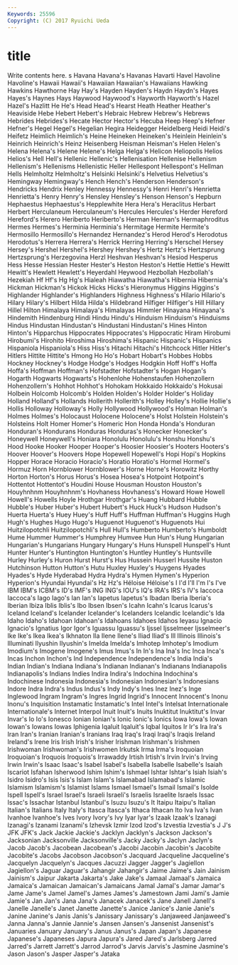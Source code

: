 ```yaml
---
Keywords: 25596 
Copyright: (C) 2017 Ryuichi Ueda
---
```


# title

Write contents here.
s Havana Havana's Havanas Havarti Havel Havoline
Havoline's Hawaii Hawaii's Hawaiian Hawaiian's Hawaiians Hawking Hawkins Hawthorne Hay
Hay's Hayden Hayden's Haydn Haydn's Hayes Hayes's Haynes Hays Haywood
Haywood's Hayworth Hayworth's Hazel Hazel's Hazlitt He He's Head Head's
Hearst Heath Heather Heather's Heaviside Hebe Hebert Hebert's Hebraic Hebrew
Hebrew's Hebrews Hebrides Hebrides's Hecate Hector Hector's Hecuba Heep Heep's
Hefner Hefner's Hegel Hegel's Hegelian Hegira Heidegger Heidelberg Heidi Heidi's
Heifetz Heimlich Heimlich's Heine Heineken Heineken's Heinlein Heinlein's Heinrich Heinrich's
Heinz Heisenberg Heisman Heisman's Helen Helen's Helena Helena's Helene Helene's
Helga Helga's Helicon Heliopolis Helios Helios's Hell Hell's Hellenic Hellenic's
Hellenisation Hellenise Hellenism Hellenism's Hellenisms Hellenistic Heller Hellespont Hellespont's Hellman
Hells Helmholtz Helmholtz's Helsinki Helsinki's Helvetius Helvetius's Hemingway Hemingway's Hench
Hench's Henderson Henderson's Hendricks Hendrix Henley Hennessy Hennessy's Henri Henri's
Henrietta Henrietta's Henry Henry's Hensley Hensley's Henson Henson's Hepburn Hephaestus
Hephaestus's Hepplewhite Hera Hera's Heraclitus Herbart Herbert Herculaneum Herculaneum's Hercules
Hercules's Herder Hereford Hereford's Herero Heriberto Heriberto's Herman Herman's Hermaphroditus
Hermes Hermes's Herminia Herminia's Hermitage Hermite Hermite's Hermosillo Hermosillo's Hernandez
Hernandez's Herod Herod's Herodotus Herodotus's Herrera Herrera's Herrick Herring Herring's
Herschel Hersey Hersey's Hershel Hershel's Hershey Hershey's Hertz Hertz's Hertzsprung
Hertzsprung's Herzegovina Herzl Heshvan Heshvan's Hesiod Hesperus Hess Hesse Hessian
Hester Hester's Heston Heston's Hettie Hettie's Hewitt Hewitt's Hewlett Hewlett's
Heyerdahl Heywood Hezbollah Hezbollah's Hezekiah Hf Hf's Hg Hg's Hialeah
Hiawatha Hiawatha's Hibernia Hibernia's Hickman Hickman's Hickok Hicks Hicks's Hieronymus
Higgins Higgins's Highlander Highlander's Highlanders Highness Highness's Hilario Hilario's Hilary
Hilary's Hilbert Hilda Hilda's Hildebrand Hilfiger Hilfiger's Hill Hillary Hillel
Hilton Himalaya Himalaya's Himalayas Himmler Hinayana Hinayana's Hindemith Hindenburg Hindi
Hindu Hindu's Hinduism Hinduism's Hinduisms Hindus Hindustan Hindustan's Hindustani Hindustani's
Hines Hinton Hinton's Hipparchus Hippocrates Hippocrates's Hippocratic Hiram Hirobumi Hirobumi's
Hirohito Hiroshima Hiroshima's Hispanic Hispanic's Hispanics Hispaniola Hispaniola's Hiss Hiss's
Hitachi Hitachi's Hitchcock Hitler Hitler's Hitlers Hittite Hittite's Hmong Ho
Ho's Hobart Hobart's Hobbes Hobbs Hockney Hockney's Hodge Hodge's Hodges
Hodgkin Hoff Hoff's Hoffa Hoffa's Hoffman Hoffman's Hofstadter Hofstadter's Hogan
Hogan's Hogarth Hogwarts Hogwarts's Hohenlohe Hohenstaufen Hohenzollern Hohenzollern's Hohhot Hohhot's
Hohokam Hokkaido Hokkaido's Hokusai Holbein Holcomb Holcomb's Holden Holden's Holder
Holder's Holiday Holland Holland's Hollands Hollerith Hollerith's Holley Holley's Hollie
Hollie's Hollis Holloway Holloway's Holly Hollywood Hollywood's Holman Holman's Holmes
Holmes's Holocaust Holocene Holocene's Holst Holstein Holstein's Holsteins Holt Homer
Homer's Homeric Hon Honda Honda's Honduran Honduran's Hondurans Honduras Honduras's
Honecker Honecker's Honeywell Honeywell's Honiara Honolulu Honolulu's Honshu Honshu's Hood
Hooke Hooker Hooper Hooper's Hoosier Hoosier's Hooters Hooters's Hoover Hoover's
Hoovers Hope Hopewell Hopewell's Hopi Hopi's Hopkins Hopper Horace Horacio
Horacio's Horatio Horatio's Hormel Hormel's Hormuz Horn Hornblower Hornblower's Horne
Horne's Horowitz Horthy Horton Horton's Horus Horus's Hosea Hosea's Hotpoint
Hotpoint's Hottentot Hottentot's Houdini House Housman Houston Houston's Houyhnhnm Houyhnhnm's
Hovhaness Hovhaness's Howard Howe Howell Howell's Howells Hoyle Hrothgar Hrothgar's
Huang Hubbard Hubble Hubble's Huber Huber's Hubert Hubert's Huck Huck's
Hudson Hudson's Huerta Huerta's Huey Huey's Huff Huff's Huffman Huffman's
Huggins Hugh Hugh's Hughes Hugo Hugo's Huguenot Huguenot's Huguenots Hui
Huitzilopotchli Huitzilopotchli's Hull Hull's Humberto Humberto's Humboldt Hume Hummer Hummer's
Humphrey Humvee Hun Hun's Hung Hungarian Hungarian's Hungarians Hungary Hungary's
Huns Hunspell Hunspell's Hunt Hunter Hunter's Huntington Huntington's Huntley Huntley's
Huntsville Hurley Hurley's Huron Hurst Hurst's Hus Hussein Husserl Hussite
Huston Hutchinson Hutton Hutton's Hutu Huxley Huxley's Huygens Hyades Hyades's
Hyde Hyderabad Hydra Hydra's Hymen Hymen's Hyperion Hyperion's Hyundai Hyundai's
Hz Hz's Héloise Héloise's I I'd I'll I'm I's I've
IBM IBM's ICBM's ID's IMF's ING ING's IOU's IQ's IRA's
IRS's IV's Iaccoca Iaccoca's Iago Iago's Ian Ian's Iapetus Iapetus's
Ibadan Iberia Iberia's Iberian Ibiza Iblis Iblis's Ibo Ibsen Ibsen's
Icahn Icahn's Icarus Icarus's Iceland Iceland's Icelander Icelander's Icelanders Icelandic
Icelandic's Ida Idaho Idaho's Idahoan Idahoan's Idahoans Idahoes Idahos Ieyasu
Ignacio Ignacio's Ignatius Igor Igor's Iguassu Iguassu's Ijssel Ijsselmeer Ijsselmeer's
Ike Ike's Ikea Ikea's Ikhnaton Ila Ilene Ilene's Iliad Iliad's
Ill Illinois Illinois's Illuminati Ilyushin Ilyushin's Imelda Imelda's Imhotep Imhotep's
Imodium Imodium's Imogene Imogene's Imus Imus's In In's Ina Ina's
Inc Inca Inca's Incas Inchon Inchon's Ind Independence Independence's India
India's Indian Indian's Indiana Indiana's Indianan Indianan's Indianans Indianapolis Indianapolis's
Indians Indies Indira Indira's Indochina Indochina's Indochinese Indonesia Indonesia's Indonesian
Indonesian's Indonesians Indore Indra Indra's Indus Indus's Indy Indy's Ines
Inez Inez's Inge Inglewood Ingram Ingram's Ingres Ingrid Ingrid's Innocent
Innocent's Inonu Inonu's Inquisition Instamatic Instamatic's Intel Intel's Intelsat Internationale
Internationale's Internet Interpol Inuit Inuit's Inuits Inuktitut Inuktitut's Invar Invar's
Io Io's Ionesco Ionian Ionian's Ionic Ionic's Ionics Iowa Iowa's
Iowan Iowan's Iowans Iowas Iphigenia Iqaluit Iqaluit's Iqbal Iquitos Ir
Ir's Ira Ira's Iran Iran's Iranian Iranian's Iranians Iraq Iraq's
Iraqi Iraqi's Iraqis Ireland Ireland's Irene Iris Irish Irish's Irisher
Irishman Irishman's Irishmen Irishwoman Irishwoman's Irishwomen Irkutsk Irma Irma's Iroquoian
Iroquoian's Iroquois Iroquois's Irrawaddy Irtish Irtish's Irvin Irvin's Irving Irwin
Irwin's Isaac Isaac's Isabel Isabel's Isabella Isabelle Isabelle's Isaiah Iscariot
Isfahan Isherwood Ishim Ishim's Ishmael Ishtar Ishtar's Isiah Isiah's Isidro
Isidro's Isis Isis's Islam Islam's Islamabad Islamabad's Islamic Islamism Islamism's
Islamist Islams Ismael Ismael's Ismail Ismail's Isolde Ispell Ispell's Israel
Israel's Israeli Israeli's Israelis Israelite Israels Issac Issac's Issachar Istanbul
Istanbul's Isuzu Isuzu's It Itaipu Itaipu's Italian Italian's Italians Italy
Italy's Itasca Itasca's Ithaca Ithacan Ito Iva Iva's Ivan Ivanhoe
Ivanhoe's Ives Ivory Ivory's Ivy Iyar Iyar's Izaak Izaak's Izanagi
Izanagi's Izanami Izanami's Izhevsk Izmir Izod Izod's Izvestia Izvestia's J
J's JFK JFK's Jack Jackie Jackie's Jacklyn Jacklyn's Jackson Jackson's
Jacksonian Jacksonville Jacksonville's Jacky Jacky's Jaclyn Jaclyn's Jacob Jacob's Jacobean
Jacobean's Jacobi Jacobin Jacobin's Jacobite Jacobite's Jacobs Jacobson Jacobson's Jacquard
Jacqueline Jacqueline's Jacquelyn Jacquelyn's Jacques Jacuzzi Jagger Jagger's Jagiellon Jagiellon's
Jaguar Jaguar's Jahangir Jahangir's Jaime Jaime's Jain Jainism Jainism's Jaipur
Jakarta Jakarta's Jake Jake's Jamaal Jamaal's Jamaica Jamaica's Jamaican Jamaican's
Jamaicans Jamal Jamal's Jamar Jamar's Jame Jame's Jamel Jamel's James
James's Jamestown Jami Jami's Jamie Jamie's Jan Jan's Jana Jana's
Janacek Janacek's Jane Janell Janell's Janelle Janelle's Janet Janette Janette's
Janice Janice's Janie Janie's Janine Janine's Janis Janis's Janissary Janissary's
Janjaweed Janjaweed's Janna Janna's Jannie Jannie's Jansen Jansen's Jansenist Jansenist's
Januaries January January's Janus Janus's Japan Japan's Japanese Japanese's Japaneses
Japura Japura's Jared Jared's Jarlsberg Jarred Jarred's Jarrett Jarrett's Jarrod
Jarrod's Jarvis Jarvis's Jasmine Jasmine's Jason Jason's Jasper Jasper's Jataka
